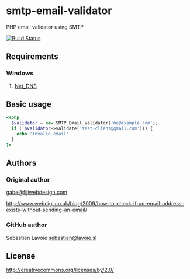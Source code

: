 # smtp-email-validator

PHP email validator using SMTP

[![Build Status](https://secure.travis-ci.org/lavoiesl/smtp-email-validator.png)](http://travis-ci.org/lavoiesl/smtp-email-validator)

## Requirements

### Windows

1. [Net_DNS](http://pear.php.net/package/Net_DNS)

## Basic usage

```php
<?php
  $validator = new SMTP_Email_Validator('me@example.com');
  if (!$validator->validate('test-client@gmail.com'))) {
    echo 'Invalid email'
  }
?>
```

## Authors

### Original author
gabe@fijiwebdesign.com

http://www.webdigi.co.uk/blog/2009/how-to-check-if-an-email-address-exists-without-sending-an-email/

### GitHub author
Sebastien Lavoie <sebastien@lavoie.sl>

## License
http://creativecommons.org/licenses/by/2.0/
